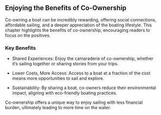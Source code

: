 ## **Enjoying the Benefits of Co-Ownership**

Co-owning a boat can be incredibly rewarding, offering social connections, affordable sailing, and a deeper appreciation of the boating lifestyle. This chapter highlights the benefits of co-ownership, encouraging readers to focus on the positives.

### **Key Benefits**

- Shared Experiences: Enjoy the camaraderie of co-ownership, whether it’s sailing together or sharing stories from your trips.

- Lower Costs, More Access: Access to a boat at a fraction of the cost means more opportunities to sail and explore.

- Sustainability: By sharing a boat, co-owners reduce their environmental impact, aligning with eco-friendly boating practices.

Co-ownership offers a unique way to enjoy sailing with less financial burden, ultimately leading to more time on the water.
